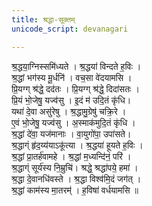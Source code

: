 ```yaml
---
title: श्रद्धा-सूक्तम्
unicode_script: devanagari

---
```


श्र॒द्धया॒ग्निस्समि॑ध्यते । श्र॒द्धया॑ विन्दते ह॒विः ।  
श्र॒द्धां भग॑स्य मू॒र्धनि॑ । वच॒सा वे॑दयामसि ।  
प्रि॒यग्ग् श्र॑द्धे॒ दद॑तः । प्रि॒यग्ग् श्र॑द्धे॒ दिदा॑सतः ।  
प्रि॒यं भो॒जेषु॒ यज्व॑सु । इ॒दं म॑ उदि॒तं कृ॑धि।  
यथा॑ दे॒वा असु॑रेषु । श्र॒द्धामु॒ग्रेषु॑ चक्रि॒रे ।  
ए॒वं भो॒जेषु॒ यज्व॑सु । अ॒स्माक॑मुदि॒तं कृ॑धि ।  
श्र॒द्धां दे॑वा॒ यज॑मानाः । वा॒युगो॑पा॒ उपा॑सते।  
श्र॒द्धाग्ं हृ॑द॒य्य॑याऽकू॑त्या । श्र॒द्धया॑ हूयते ह॒विः ।  
श्र॒द्धां प्रा॒तर्ह॑वामहे । श्र॒द्धां म॒ध्यन्दि॑नं॒ परि॑ ।  
श्र॒द्धाग्ं सूर्य॑स्य नि॒म्रुचि॑। श्रद्धे॒ श्रद्धा॑पये॒ हमा॑ ।  
श्र॒द्धा दे॒वानधि॑वस्ते । श्र॒द्धा विश्व॑मि॒दं जग॑त् ।  
श्र॒द्धां काम॑स्य मा॒तरम्॑ । ह॒विषा॑ वर्धयामसि ॥ 